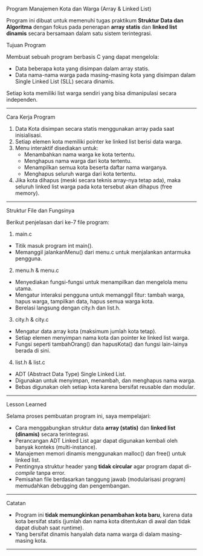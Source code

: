 Program Manajemen Kota dan Warga (Array & Linked List)

Program ini dibuat untuk memenuhi tugas praktikum **Struktur Data dan Algoritma** dengan fokus pada penerapan **array statis** dan **linked list dinamis** secara bersamaan dalam satu sistem terintegrasi.

Tujuan Program

Membuat sebuah program berbasis C yang dapat mengelola:
- Data beberapa kota yang disimpan dalam array statis.
- Data nama-nama warga pada masing-masing kota yang disimpan dalam Single Linked List (SLL) secara dinamis.

Setiap kota memiliki list warga sendiri yang bisa dimanipulasi secara independen.

---

Cara Kerja Program

1. Data Kota disimpan secara statis menggunakan array pada saat inisialisasi.
2. Setiap elemen kota memiliki pointer ke linked list berisi data warga.
3. Menu interaktif disediakan untuk:
   - Menambahkan nama warga ke kota tertentu.
   - Menghapus nama warga dari kota tertentu.
   - Menampilkan semua kota beserta daftar nama warganya.
   - Menghapus seluruh warga dari kota tertentu.
4. Jika kota dihapus (meski secara teknis array-nya tetap ada), maka seluruh linked list warga pada kota tersebut akan dihapus (free memory).

---

Struktur File dan Fungsinya

Berikut penjelasan dari ke-7 file program:

1. main.c
- Titik masuk program int main().
- Memanggil jalankanMenu() dari menu.c untuk menjalankan antarmuka pengguna.

2. menu.h & menu.c
- Menyediakan fungsi-fungsi untuk menampilkan dan mengelola menu utama.
- Mengatur interaksi pengguna untuk memanggil fitur: tambah warga, hapus warga, tampilkan data, hapus semua warga kota.
- Berelasi langsung dengan city.h dan list.h.

3. city.h & city.c
- Mengatur data array kota (maksimum jumlah kota tetap).
- Setiap elemen menyimpan nama kota dan pointer ke linked list warga.
- Fungsi seperti tambahOrang() dan hapusKota() dan fungsi lain-lainya berada di sini.

4. list.h & list.c
- ADT (Abstract Data Type) Single Linked List.
- Digunakan untuk menyimpan, menambah, dan menghapus nama warga.
- Bebas digunakan oleh setiap kota karena bersifat reusable dan modular.

---

Lesson Learned

Selama proses pembuatan program ini, saya mempelajari:

- Cara menggabungkan struktur data **array (statis)** dan **linked list (dinamis)** secara terintegrasi.
- Perancangan ADT Linked List agar dapat digunakan kembali oleh banyak konteks (multi-instance).
- Manajemen memori dinamis menggunakan malloc() dan free() untuk linked list.
- Pentingnya struktur header yang **tidak circular** agar program dapat di-*compile* tanpa error.
- Pemisahan file berdasarkan tanggung jawab (modularisasi program) memudahkan debugging dan pengembangan.

---

Catatan

- Program ini **tidak memungkinkan penambahan kota baru**, karena data kota bersifat statis (jumlah dan nama kota ditentukan di awal dan tidak dapat diubah saat runtime).
- Yang bersifat dinamis hanyalah data nama warga di dalam masing-masing kota.

---


